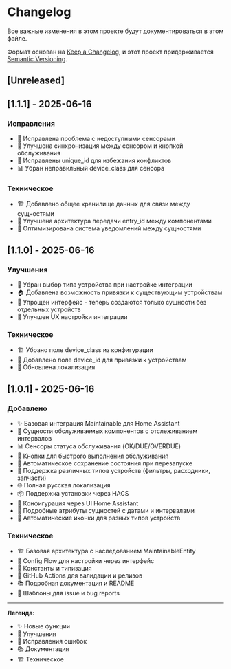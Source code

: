 # Changelog

Все важные изменения в этом проекте будут документироваться в этом файле.

Формат основан на [Keep a Changelog](https://keepachangelog.com/ru/1.0.0/),
и этот проект придерживается [Semantic Versioning](https://semver.org/spec/v2.0.0.html).

## [Unreleased]

## [1.1.1] - 2025-06-16

### Исправления
- 🐛 Исправлена проблема с недоступными сенсорами
- 🔧 Улучшена синхронизация между сенсором и кнопкой обслуживания
- 🎯 Исправлены unique_id для избежания конфликтов
- 📊 Убран неправильный device_class для сенсора

### Техническое
- 🏗️ Добавлено общее хранилище данных для связи между сущностями
- 🔧 Улучшена архитектура передачи entry_id между компонентами
- 📝 Оптимизирована система уведомлений между сущностями

## [1.1.0] - 2025-06-16

### Улучшения
- 🔧 Убран выбор типа устройства при настройке интеграции
- 🏠 Добавлена возможность привязки к существующим устройствам
- 🎯 Упрощен интерфейс - теперь создаются только сущности без отдельных устройств
- 📱 Улучшен UX настройки интеграции

### Техническое
- 🏗️ Убрано поле device_class из конфигурации
- 🔧 Добавлено поле device_id для привязки к устройствам
- 📝 Обновлена локализация

## [1.0.1] - 2025-06-16

### Добавлено
- ✨ Базовая интеграция Maintainable для Home Assistant
- 🔧 Сущности обслуживаемых компонентов с отслеживанием интервалов
- 📊 Сенсоры статуса обслуживания (OK/DUE/OVERDUE)
- 🔘 Кнопки для быстрого выполнения обслуживания
- 💾 Автоматическое сохранение состояния при перезапуске
- 🎯 Поддержка различных типов устройств (фильтры, расходники, запчасти)
- 🌐 Полная русская локализация
- 📦 Поддержка установки через HACS
- 🔄 Конфигурация через UI Home Assistant
- 📱 Подробные атрибуты сущностей с датами и интервалами
- 🎨 Автоматические иконки для разных типов устройств

### Техническое
- 🏗️ Базовая архитектура с наследованием MaintainableEntity
- 🔧 Config Flow для настройки через интерфейс
- 📝 Константы и типизация
- 🧪 GitHub Actions для валидации и релизов
- 📚 Подробная документация и README
- 🐛 Шаблоны для issue и bug reports

---

**Легенда:**
- ✨ Новые функции
- 🔧 Улучшения
- 🐛 Исправления ошибок
- 📚 Документация
- 🏗️ Техническое 